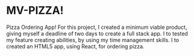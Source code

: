 # MV-PIZZA!
Pizza Ordering App!
For this project, I created a minimum viable product, giving myself a deadline of two days to create a full stack app. I to tested my feature creating abilities, by using my time management skills. I to created an HTML5 app, using React, for ordering pizza.